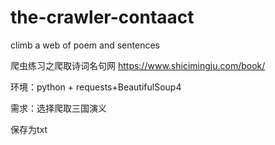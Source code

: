 # the-crawler-contaact
climb a web of poem and sentences

爬虫练习之爬取诗词名句网  <https://www.shicimingju.com/book/>

环境：python + requests+BeautifulSoup4

需求：选择爬取三国演义

保存为txt
